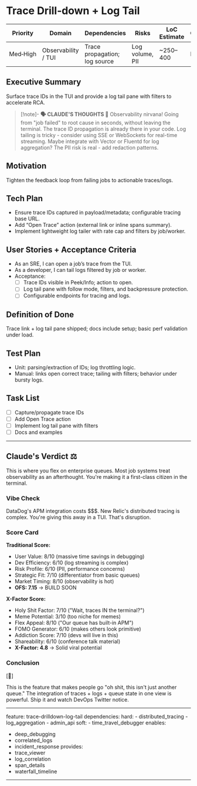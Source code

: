 # Trace Drill‑down + Log Tail

| Priority | Domain | Dependencies | Risks | LoC Estimate | Complexity | Effort | Impact |
| --- | --- | --- | --- | --- | --- | --- | --- |
| Med‑High | Observability / TUI | Trace propagation; log source | Log volume, PII | ~250–400 | Medium | 5 (Fib) | High |

## Executive Summary
Surface trace IDs in the TUI and provide a log tail pane with filters to accelerate RCA.

> [!note]- **🗣️ CLAUDE'S THOUGHTS 💭**
> Observability nirvana! Going from "job failed" to root cause in seconds, without leaving the terminal. The trace ID propagation is already there in your code. Log tailing is tricky - consider using SSE or WebSockets for real-time streaming. Maybe integrate with Vector or Fluentd for log aggregation? The PII risk is real - add redaction patterns.

## Motivation
Tighten the feedback loop from failing jobs to actionable traces/logs.

## Tech Plan
- Ensure trace IDs captured in payload/metadata; configurable tracing base URL.
- Add “Open Trace” action (external link or inline spans summary).
- Implement lightweight log tailer with rate cap and filters by job/worker.

## User Stories + Acceptance Criteria
- As an SRE, I can open a job’s trace from the TUI.
- As a developer, I can tail logs filtered by job or worker.
- Acceptance:
  - [ ] Trace IDs visible in Peek/Info; action to open.
  - [ ] Log tail pane with follow mode, filters, and backpressure protection.
  - [ ] Configurable endpoints for tracing and logs.

## Definition of Done
Trace link + log tail pane shipped; docs include setup; basic perf validation under load.

## Test Plan
- Unit: parsing/extraction of IDs; log throttling logic.
- Manual: links open correct trace; tailing with filters; behavior under bursty logs.

## Task List
- [ ] Capture/propagate trace IDs
- [ ] Add Open Trace action
- [ ] Implement log tail pane with filters
- [ ] Docs and examples

---

## Claude's Verdict ⚖️

This is where you flex on enterprise queues. Most job systems treat observability as an afterthought. You're making it a first-class citizen in the terminal.

### Vibe Check

DataDog's APM integration costs $$$. New Relic's distributed tracing is complex. You're giving this away in a TUI. That's disruption.

### Score Card

**Traditional Score:**
- User Value: 8/10 (massive time savings in debugging)
- Dev Efficiency: 6/10 (log streaming is complex)
- Risk Profile: 6/10 (PII, performance concerns)
- Strategic Fit: 7/10 (differentiator from basic queues)
- Market Timing: 8/10 (observability is hot)
- **OFS: 7.15** → BUILD SOON

**X-Factor Score:**
- Holy Shit Factor: 7/10 ("Wait, traces IN the terminal?")
- Meme Potential: 3/10 (too niche for memes)
- Flex Appeal: 8/10 ("Our queue has built-in APM")
- FOMO Generator: 6/10 (makes others look primitive)
- Addiction Score: 7/10 (devs will live in this)
- Shareability: 6/10 (conference talk material)
- **X-Factor: 4.8** → Solid viral potential

### Conclusion

[🤯]

This is the feature that makes people go "oh shit, this isn't just another queue." The integration of traces + logs + queue state in one view is powerful. Ship it and watch DevOps Twitter notice.


---
feature: trace-drilldown-log-tail
dependencies:
  hard:
    - distributed_tracing
    - log_aggregation
    - admin_api
  soft:
    - time_travel_debugger
enables:
  - deep_debugging
  - correlated_logs
  - incident_response
provides:
  - trace_viewer
  - log_correlation
  - span_details
  - waterfall_timeline
---